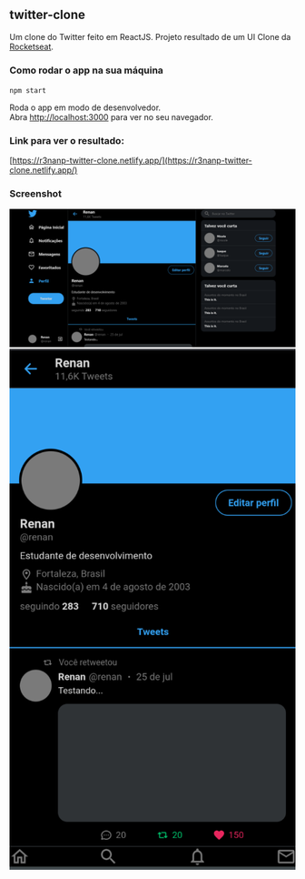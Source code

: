 ## twitter-clone
Um clone do Twitter feito em ReactJS. Projeto resultado de um UI Clone da [Rocketseat](https://youtu.be/K-8z_4xvT3o).

### Como rodar o app na sua máquina 

`npm start`

Roda o app em modo de desenvolvedor.<br />
Abra [http://localhost:3000](http://localhost:3000) para ver no seu navegador.

### Link para ver o resultado:
[https://r3nanp-twitter-clone.netlify.app/](https://r3nanp-twitter-clone.netlify.app/) 

### Screenshot
<img src="screenshot.png">
<img src="mobilescreenshot.png">
